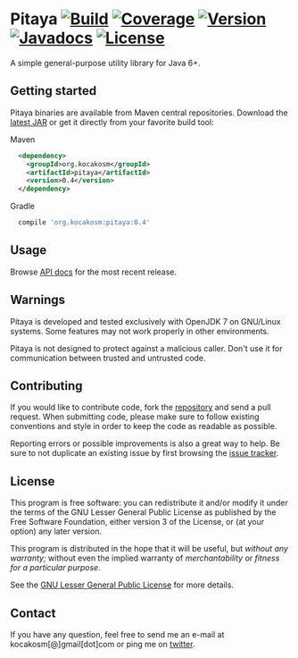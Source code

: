 Pitaya [![Build][1]][2] [![Coverage][3]][4] [![Version][5]][6] [![Javadocs][7]][8] [![License][9]][10]
======================================================================================================

A simple general-purpose utility library for Java 6+.


Getting started
---------------

Pitaya binaries are available from Maven central repositories.
Download the [latest JAR][11] or get it directly from your favorite build tool:

Maven
```xml
  <dependency>
    <groupId>org.kocakosm</groupId>
    <artifactId>pitaya</artifactId>
    <version>0.4</version>
  </dependency>
```

Gradle
```groovy
  compile 'org.kocakosm:pitaya:0.4'
```


Usage
-----

Browse [API docs][12] for the most recent release.


Warnings
--------

Pitaya is developed and tested exclusively with OpenJDK 7 on GNU/Linux systems.
Some features may not work properly in other environments.

Pitaya is not designed to protect against a malicious caller. Don't use it for
communication between trusted and untrusted code.


Contributing
------------

If you would like to contribute code, fork the [repository][13] and send a pull
request. When submitting code, please make sure to follow existing conventions
and style in order to keep the code as readable as possible.

Reporting errors or possible improvements is also a great way to help. Be sure
to not duplicate an existing issue by first browsing the [issue tracker][14].


License
-------

This program is free software: you can redistribute it and/or modify it under
the terms of the GNU Lesser General Public License as published by the Free
Software Foundation, either version 3 of the License, or (at your option) any
later version.

This program is distributed in the hope that it will be useful, but _without any
warranty;_ without even the implied warranty of _merchantability_ or _fitness
for a particular purpose_.

See the [GNU Lesser General Public License][15] for more details.


Contact
-------

If you have any question, feel free to send me an e-mail at kocakosm[@]gmail[dot]com
or ping me on [twitter][16].


 [1]: https://img.shields.io/travis/kocakosm/pitaya.svg
 [2]: https://travis-ci.org/kocakosm/pitaya
 [3]: https://img.shields.io/coveralls/kocakosm/pitaya.svg
 [4]: https://coveralls.io/r/kocakosm/pitaya
 [5]: https://img.shields.io/maven-central/v/org.kocakosm/pitaya.svg
 [6]: https://search.maven.org/#search%7Cga%7C1%7Cg%3A%22org.kocakosm%22%20AND%20a%3A%22pitaya%22
 [7]: https://javadoc.io/badge/org.kocakosm/pitaya.svg
 [8]: https://javadoc.io/doc/org.kocakosm/pitaya
 [9]: https://img.shields.io/badge/license-LGPL_v3-4383c3.svg
 [10]: https://www.gnu.org/licenses/lgpl.txt
 [11]: https://search.maven.org/remote_content?g=org.kocakosm&a=pitaya&v=LATEST
 [12]: http://www.javadoc.io/doc/org.kocakosm/pitaya
 [13]: https://bitbucket.org/kocakosm/pitaya
 [14]: https://bitbucket.org/kocakosm/pitaya/issues?status=new&status=open
 [15]: http://www.gnu.org/licenses/lgpl-3.0-standalone.html
 [16]: https://twitter.com/kocakosm
